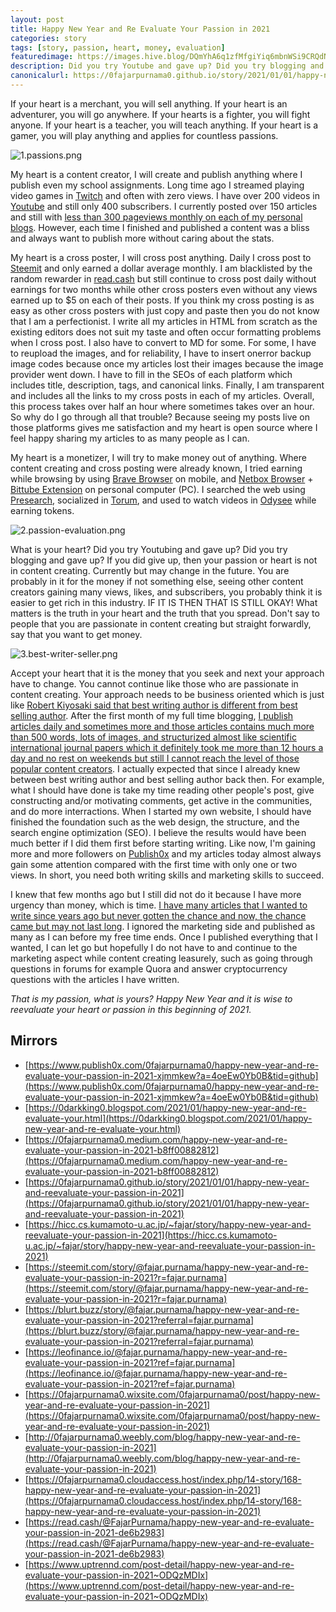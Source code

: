 ```yaml
---
layout: post
title: Happy New Year and Re Evaluate Your Passion in 2021
categories: story
tags: [story, passion, heart, money, evaluation]
featuredimage: https://images.hive.blog/DQmYhA6q1zfMfgiYiq6mbnWSi9CRQdNvUxq7qwPvScnUgtq/2.passion-evaluation.png
description: Did you try Youtube and gave up? Did you try blogging and gave up? If you did give up then your passion or heart is not in content creating.
canonicalurl: https://0fajarpurnama0.github.io/story/2021/01/01/happy-new-year-and-reevaluate-your-passion-in-2021
---
```

If your heart is a merchant, you will sell anything. If your heart is an adventurer, you will go anywhere. If your hearts is a fighter, you will fight anyone. If your heart is a teacher, you will teach anything. If your heart is a gamer, you will play anything and applies for countless passions.

![1.passions.png](https://images.hive.blog/DQmXhNzXNsw1HXJvc5xsLphSrufXJeku4F752ygSMhLREDF/1.passions.png)

My heart is a content creator, I will create and publish anything where I publish even my school assignments. Long time ago I streamed playing video games in [Twitch](https://www.twitch.tv/0fajarpurnama0/) and often with zero views. I have over 200 videos in [Youtube](https://www.youtube.com/watch?v=Eq6Sw7uYhS8&list=UUTBKfcgMplSqm6mm1B-sHUQ&index=1) and still only 400 subscribers. I currently posted over 150 articles and still with [less than 300 pageviews monthly on each of my personal blogs](https://statcounter.com/p8340670/summary/daily-pur-labels-bar-last30days/). However, each time I finished and published a content was a bliss and always want to publish more without caring about the stats.

My heart is a cross poster, I will cross post anything. Daily I cross post to [Steemit](https://steemit.com/@fajar.purnama?r=fajar.purnama) and only earned a dollar average monthly. I am blacklisted by the random rewarder in [read.cash](https://read.cash/r/FajarPurnama) but still continue to cross post daily without earnings for two months while other cross posters even without any views earned up to $5 on each of their posts. If you think my cross posting is as easy as other cross posters with just copy and paste then you do not know that I am a perfectionist. I write all my articles in HTML from scratch as the existing editors does not suit my taste and often occur formatting problems when I cross post. I also have to convert to MD for some. For some, I have to reupload the images, and for reliability, I have to insert onerror backup image codes because once my articles lost their images because the image provider went down. I have to fill in the SEOs of each platform which includes title, description, tags, and canonical links. Finally, I am transparent and includes all the links to my cross posts in each of my articles. Overall, this process takes over half an hour where sometimes takes over an hour. So why do I go through all that trouble? Because seeing my posts live on those platforms gives me satisfaction and my heart is open source where I feel happy sharing my articles to as many people as I can.

My heart is a monetizer, I will try to make money out of anything. Where content creating and cross posting were already known, I tried earning while browsing by using [Brave Browser](https://brave.com/faj934) on mobile, and [Netbox Browser](https://netbox.global/r/publish0x) + [Bittube Extension](https://bittube.app/?ref?2JY4FE0CP) on personal computer (PC). I searched the web using [Presearch](https://www.presearch.org/signup?rid=1830117), socialized in [Torum](https://www.torum.com/signup?referral_code=0fajarpurnama0), and used to watch videos in [Odysee](https://odysee.com/$/invite/@0fajarpurnama0:e) while earning tokens.

![2.passion-evaluation.png](https://images.hive.blog/DQmYhA6q1zfMfgiYiq6mbnWSi9CRQdNvUxq7qwPvScnUgtq/2.passion-evaluation.png)

What is your heart? Did you try Youtubing and gave up? Did you try blogging and gave up? If you did give up, then your passion or heart is not in content creating. Currently but may change in the future. You are probably in it for the money if not something else, seeing other content creators gaining many views, likes, and subscribers, you probably think it is easier to get rich in this industry. IF IT IS THEN THAT IS STILL OKAY! What matters is the truth in your heart and the truth that you spread. Don't say to people that you are passionate in content creating but straight forwardly, say that you want to get money.

![3.best-writer-seller.png](https://images.hive.blog/DQme8FEQCMFW7iGg56HSF4GJjRNcgrbaJgizmQm25uNT3f4/3.best-writer-seller.png)

Accept your heart that it is the money that you seek and next your approach have to change. You cannot continue like those who are passionate in content creating. Your approach needs to be business oriented which is just like [Robert Kiyosaki said that best writing author is different from best selling author](https://atlargepr.com/best-selling-author-best-writing-author-self-help-authors-business-authors-can-position-become-best-selling-authors/). After the first month of my full time blogging, [I publish articles daily and sometimes more and those articles contains much more than 500 words, lots of images, and structurized almost like scientific international journal papers which it definitely took me more than 12 hours a day and no rest on weekends but still I cannot reach the level of those popular content creators](https://0fajarpurnama0.github.io/cryptocurrency/2020/11/01/self-employed-income-blogger-october-2020). I actually expected that since I already knew between best writing author and best selling author back then. For example, what I should have done is take my time reading other people's post, give constructing and/or motivating comments, get active in the communities, and do more interractions. When I started my own website, I should have finished the foundation such as the web design, the structure, and the search engine optimization (SEO). I believe the results would have been much better if I did them first before starting writing. Like now, I'm gaining more and more followers on [Publish0x](https://www.publish0x.com/0fajarpurnama0?a=4oeEw0Yb0B&tid=newyear) and my articles today almost always gain some attention compared with the first time with only one or two views. In short, you need both writing skills and marketing skills to succeed.

I knew that few months ago but I still did not do it because I have more urgency than money, which is time. [I have many articles that I wanted to write since years ago but never gotten the chance and now, the chance came but may not last long](https://0fajarpurnama0.github.io/cryptocurrency/2020/11/30/self-employed-income-blogger-november-2020). I ignored the marketing side and published as many as I can before my free time ends. Once I published everything that I wanted, I can let go but hopefully I do not have to and continue to the marketing aspect while content creating leasurely, such as going through questions in forums for example Quora and answer cryptocurrency questions with the articles I have written.

_That is my passion, what is yours? Happy New Year and it is wise to reevaluate your heart or passion in this beginning of 2021._

## Mirrors

*   [https://www.publish0x.com/0fajarpurnama0/happy-new-year-and-re-evaluate-your-passion-in-2021-xjmmkew?a=4oeEw0Yb0B&tid=github](https://www.publish0x.com/0fajarpurnama0/happy-new-year-and-re-evaluate-your-passion-in-2021-xjmmkew?a=4oeEw0Yb0B&tid=github)
*   [https://0darkking0.blogspot.com/2021/01/happy-new-year-and-re-evaluate-your.html](https://0darkking0.blogspot.com/2021/01/happy-new-year-and-re-evaluate-your.html)
*   [https://0fajarpurnama0.medium.com/happy-new-year-and-re-evaluate-your-passion-in-2021-b8ff00882812](https://0fajarpurnama0.medium.com/happy-new-year-and-re-evaluate-your-passion-in-2021-b8ff00882812)
*   [https://0fajarpurnama0.github.io/story/2021/01/01/happy-new-year-and-reevaluate-your-passion-in-2021](https://0fajarpurnama0.github.io/story/2021/01/01/happy-new-year-and-reevaluate-your-passion-in-2021)
*   [https://hicc.cs.kumamoto-u.ac.jp/~fajar/story/happy-new-year-and-reevaluate-your-passion-in-2021](https://hicc.cs.kumamoto-u.ac.jp/~fajar/story/happy-new-year-and-reevaluate-your-passion-in-2021)
*   [https://steemit.com/story/@fajar.purnama/happy-new-year-and-re-evaluate-your-passion-in-2021?r=fajar.purnama](https://steemit.com/story/@fajar.purnama/happy-new-year-and-re-evaluate-your-passion-in-2021?r=fajar.purnama)
*   [https://blurt.buzz/story/@fajar.purnama/happy-new-year-and-re-evaluate-your-passion-in-2021?referral=fajar.purnama](https://blurt.buzz/story/@fajar.purnama/happy-new-year-and-re-evaluate-your-passion-in-2021?referral=fajar.purnama)
*   [https://leofinance.io/@fajar.purnama/happy-new-year-and-re-evaluate-your-passion-in-2021?ref=fajar.purnama](https://leofinance.io/@fajar.purnama/happy-new-year-and-re-evaluate-your-passion-in-2021?ref=fajar.purnama)
*   [https://0fajarpurnama0.wixsite.com/0fajarpurnama0/post/happy-new-year-and-re-evaluate-your-passion-in-2021](https://0fajarpurnama0.wixsite.com/0fajarpurnama0/post/happy-new-year-and-re-evaluate-your-passion-in-2021)
*   [http://0fajarpurnama0.weebly.com/blog/happy-new-year-and-re-evaluate-your-passion-in-2021](http://0fajarpurnama0.weebly.com/blog/happy-new-year-and-re-evaluate-your-passion-in-2021)
*   [https://0fajarpurnama0.cloudaccess.host/index.php/14-story/168-happy-new-year-and-re-evaluate-your-passion-in-2021](https://0fajarpurnama0.cloudaccess.host/index.php/14-story/168-happy-new-year-and-re-evaluate-your-passion-in-2021)
*   [https://read.cash/@FajarPurnama/happy-new-year-and-re-evaluate-your-passion-in-2021-de6b2983](https://read.cash/@FajarPurnama/happy-new-year-and-re-evaluate-your-passion-in-2021-de6b2983)
*   [https://www.uptrennd.com/post-detail/happy-new-year-and-re-evaluate-your-passion-in-2021~ODQzMDIx](https://www.uptrennd.com/post-detail/happy-new-year-and-re-evaluate-your-passion-in-2021~ODQzMDIx)